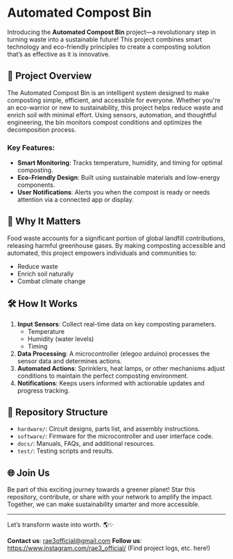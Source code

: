 # Automated Compost Bin

Introducing the **Automated Compost Bin** project—a revolutionary step in turning waste into a sustainable future! This project combines smart technology and eco-friendly principles to create a composting solution that’s as effective as it is innovative.

## 🚀 Project Overview
The Automated Compost Bin is an intelligent system designed to make composting simple, efficient, and accessible for everyone. Whether you're an eco-warrior or new to sustainability, this project helps reduce waste and enrich soil with minimal effort. Using sensors, automation, and thoughtful engineering, the bin monitors compost conditions and optimizes the decomposition process.

### Key Features:
- **Smart Monitoring**: Tracks temperature, humidity, and timing for optimal composting.
- **Eco-Friendly Design**: Built using sustainable materials and low-energy components.
- **User Notifications**: Alerts you when the compost is ready or needs attention via a connected app or display.

## 🌱 Why It Matters
Food waste accounts for a significant portion of global landfill contributions, releasing harmful greenhouse gases. By making composting accessible and automated, this project empowers individuals and communities to:
- Reduce waste
- Enrich soil naturally
- Combat climate change

## 🛠️ How It Works
1. **Input Sensors**: Collect real-time data on key composting parameters.
   - Temperature
   - Humidity (water levels)
   - Timing
3. **Data Processing**: A microcontroller (elegoo arduino) processes the sensor data and determines actions.
4. **Automated Actions**: Sprinklers, heat lamps, or other mechanisms adjust conditions to maintain the perfect composting environment.
5. **Notifications**: Keeps users informed with actionable updates and progress tracking.

## 📂 Repository Structure
- `hardware/`: Circuit designs, parts list, and assembly instructions.
- `software/`: Firmware for the microcontroller and user interface code.
- `docs/`: Manuals, FAQs, and additional resources.
- `test/`: Testing scripts and results.

## 🌐 Join Us
Be part of this exciting journey towards a greener planet! Star this repository, contribute, or share with your network to amplify the impact. Together, we can make sustainability smarter and more accessible.

---
Let’s transform waste into worth. 🌎✨

**Contact us**: rae3official@gmail.com
**Follow us**: https://www.instagram.com/rae3_official/ (Find project logs, etc. here!)

